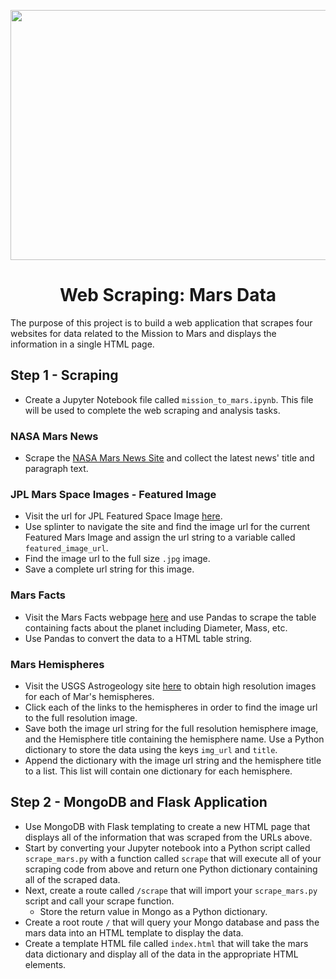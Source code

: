 <p align="center">
  <img width="1980" height="400" src="https://github.com/leslievazquez/Web_Scraping_Challenge/blob/main/Missions_to_Mars/images/mission_to_mars.png">
</p>

<h1 align ="center"><span>Web Scraping: Mars Data</span></h1>

The purpose of this project is to build a web application that scrapes four websites for data related to the Mission to Mars and displays the information in a single HTML page.

## Step 1 - Scraping
- Create a Jupyter Notebook file called `mission_to_mars.ipynb`. This file will be used to complete the web scraping and analysis tasks. 

### NASA Mars News
- Scrape the [NASA Mars News Site](https://mars.nasa.gov/news/?page=0&per_page=40&order=publish_date+desc%2Ccreated_at+desc&search=&category=19%2C165%2C184%2C204&blank_scope=Latest) and collect the latest news' title and paragraph text. 

### JPL Mars Space Images - Featured Image
- Visit the url for JPL Featured Space Image [here](https://www.jpl.nasa.gov/spaceimages/?search=&category=Mars).
- Use splinter to navigate the site and find the image url for the current Featured Mars Image and assign the url string to a variable called `featured_image_url`.
- Find the image url to the full size `.jpg` image.
- Save a complete url string for this image. 

### Mars Facts
- Visit the Mars Facts webpage [here](https://space-facts.com/mars/) and use Pandas to scrape the table containing facts about the planet including Diameter, Mass, etc.
- Use Pandas to convert the data to a HTML table string.

### Mars Hemispheres
- Visit the USGS Astrogeology site [here](https://astrogeology.usgs.gov/search/results?q=hemisphere+enhanced&k1=target&v1=Mars) to obtain high resolution images for each of Mar's hemispheres.
- Click each of the links to the hemispheres in order to find the image url to the full resolution image.
- Save both the image url string for the full resolution hemisphere image, and the Hemisphere title containing the hemisphere name. Use a Python dictionary to store the data using the keys `img_url` and `title`.
- Append the dictionary with the image url string and the hemisphere title to a list. This list will contain one dictionary for each hemisphere.

## Step 2 - MongoDB and Flask Application
- Use MongoDB with Flask templating to create a new HTML page that displays all of the information that was scraped from the URLs above.
- Start by converting your Jupyter notebook into a Python script called `scrape_mars.py` with a function called `scrape` that will execute all of your scraping code from above and return one Python dictionary containing all of the scraped data.
- Next, create a route called `/scrape` that will import your `scrape_mars.py` script and call your scrape function.
  - Store the return value in Mongo as a Python dictionary.
- Create a root route `/` that will query your Mongo database and pass the mars data into an HTML template to display the data.
- Create a template HTML file called `index.html` that will take the mars data dictionary and display all of the data in the appropriate HTML elements. 

